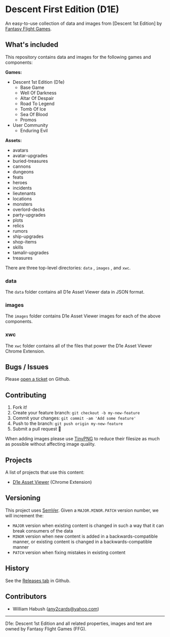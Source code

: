 # Descent First Edition (D1E)

An easy-to-use collection of data and images from [Descent 1st Edition] by [Fantasy Flight Games](http://fantasyflightgames.com/).

## What's included

This repository contains data and images for the following games and components:

**Games:**
- Descent 1st Edition (D1e)
	- Base Game
	- Well Of Darkness
	- Altar Of Despair
	- Road To Legend
	- Tomb Of Ice
	- Sea Of Blood
	- Promos
- User Community
	- Enduring Evil

**Assets:**
- avatars
- avatar-upgrades
- buried-treasures
- cannons
- dungeons
- feats
- heroes
- incidents
- lieutenants
- locations
- monsters
- overlord-decks
- party-upgrades
- plots
- relics
- rumors
- ship-upgrades
- shop-items
- skills
- tamalir-upgrades
- treasures

There are three top-level directories: `data` , `images` , and `xwc`.

### data

The `data` folder contains all D1e Asset Viewer data in JSON format.

### images

The `images` folder contains D1e Asset Viewer images for each of the above components.

### xwc

The `xwc` folder contains all of the files that power the D1e Asset Viewer Chrome Extension.

## Bugs / Issues

Please [open a ticket](https://github.com/any2cards/d1e/issues/new) on Github.

## Contributing

1. Fork it!
2. Create your feature branch: `git checkout -b my-new-feature`
3. Commit your changes: `git commit -am 'Add some feature'`
4. Push to the branch: `git push origin my-new-feature`
5. Submit a pull request :tada:

When adding images please use [TinyPNG](https://tinypng.com/) to reduce their filesize as much as possible without affecting image quality.

## Projects

A list of projects that use this content:

- [D1e Asset Viewer](https://chromewebstore.google.com/detail/d1e-asset-viewer/eogijhlgecmaiggclkhhoffcechggfml) (Chrome Extension)

## Versioning

This project uses [SemVer](http://semver.org/). Given a `MAJOR.MINOR.PATCH` version number, we will increment the:
- `MAJOR` version when existing content is changed in such a way that it can break consumers of the data
- `MINOR` version when new content is added in a backwards-compatible manner, or existing content is changed in a backwards-compatible manner
- `PATCH` version when fixing mistakes in existing content

## History

See the [Releases tab](https://github.com/any2cards/d1e/releases) in Github.

## Contributors

- William Habush (any2cards@yahoo.com)

---

D1e: Descent 1st Edition and all related properties, images and text are owned by Fantasy Flight Games (FFG).

